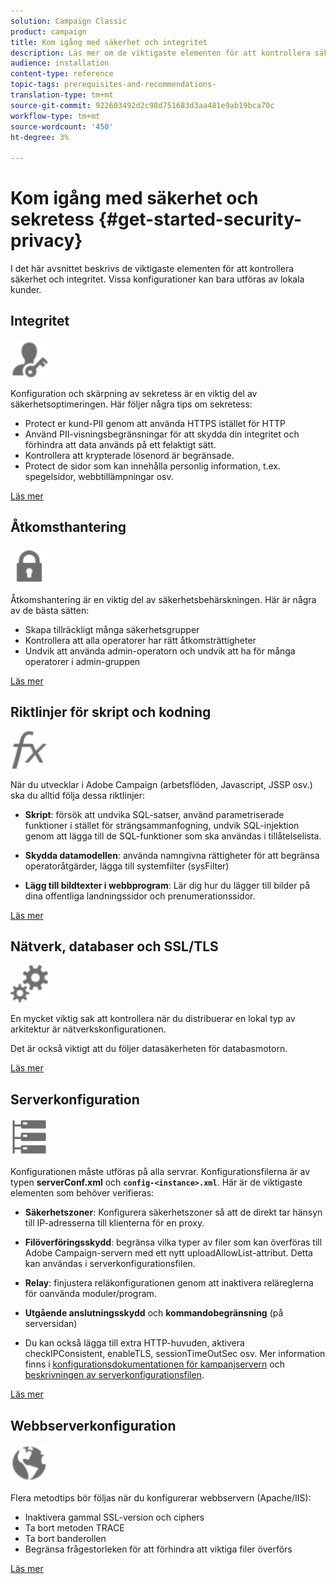 ```yaml
---
solution: Campaign Classic
product: campaign
title: Kom igång med säkerhet och integritet
description: Läs mer om de viktigaste elementen för att kontrollera säkerhet och integritet.
audience: installation
content-type: reference
topic-tags: prerequisites-and-recommendations-
translation-type: tm+mt
source-git-commit: 922603492d2c98d751683d3aa481e9ab19bca70c
workflow-type: tm+mt
source-wordcount: '450'
ht-degree: 3%

---
```



# Kom igång med säkerhet och sekretess {#get-started-security-privacy}

I det här avsnittet beskrivs de viktigaste elementen för att kontrollera säkerhet och integritet. Vissa konfigurationer kan bara utföras av lokala kunder.

## Integritet

<img src="assets/do-not-localize/icon_privacy.svg" width="60px">

Konfiguration och skärpning av sekretess är en viktig del av säkerhetsoptimeringen. Här följer några tips om sekretess:

* Protect er kund-PII genom att använda HTTPS istället för HTTP
* Använd PII-visningsbegränsningar för att skydda din integritet och förhindra att data används på ett felaktigt sätt.
* Kontrollera att krypterade lösenord är begränsade.
* Protect de sidor som kan innehålla personlig information, t.ex. spegelsidor, webbtillämpningar osv.

[Läs mer](../../installation/using/privacy.md)

## Åtkomsthantering

<img src="assets/do-not-localize/icon_access.svg" width="60px">

Åtkomshantering är en viktig del av säkerhetsbehärskningen. Här är några av de bästa sätten:

* Skapa tillräckligt många säkerhetsgrupper
* Kontrollera att alla operatorer har rätt åtkomsträttigheter
* Undvik att använda admin-operatorn och undvik att ha för många operatorer i admin-gruppen

[Läs mer](../../installation/using/access-management.md)

## Riktlinjer för skript och kodning

<img src="assets/do-not-localize/icon_scripting.svg" width="60px">

När du utvecklar i Adobe Campaign (arbetsflöden, Javascript, JSSP osv.) ska du alltid följa dessa riktlinjer:

* **Skript**: försök att undvika SQL-satser, använd parametriserade funktioner i stället för strängsammanfogning, undvik SQL-injektion genom att lägga till de SQL-funktioner som ska användas i tillåtelselista.

* **Skydda datamodellen**: använda namngivna rättigheter för att begränsa operatoråtgärder, lägga till systemfilter (sysFilter)

* **Lägg till bildtexter i webbprogram**: Lär dig hur du lägger till bilder på dina offentliga landningssidor och prenumerationssidor.

[Läs mer](../../installation/using/scripting-coding-guidelines.md)

## Nätverk, databaser och SSL/TLS

<img src="assets/do-not-localize/icon_network.svg" width="60px">

En mycket viktig sak att kontrollera när du distribuerar en lokal typ av arkitektur är nätverkskonfigurationen.

Det är också viktigt att du följer datasäkerheten för databasmotorn.

[Läs mer](../../installation/using/network-database.md)

## Serverkonfiguration

<img src="assets/do-not-localize/icon_server.svg" width="60px">

Konfigurationen måste utföras på alla servrar. Konfigurationsfilerna är av typen **serverConf.xml** och **`config-<instance>.xml`**. Här är de viktigaste elementen som behöver verifieras:

* **Säkerhetszoner**: Konfigurera säkerhetszoner så att de direkt tar hänsyn till IP-adresserna till klienterna för en proxy.

* **Filöverföringsskydd**: begränsa vilka typer av filer som kan överföras till Adobe Campaign-servern med ett nytt uploadAllowList-attribut. Detta kan användas i serverkonfigurationsfilen.

* **Relay**: finjustera reläkonfigurationen genom att inaktivera reläreglerna för oanvända moduler/program.

* **Utgående anslutningsskydd** och  **kommandobegränsning**  (på serversidan)

* Du kan också lägga till extra HTTP-huvuden, aktivera checkIPConsistent, enableTLS, sessionTimeOutSec osv. Mer information finns i [konfigurationsdokumentationen för kampanjservern](../../installation/using/configuring-campaign-server.md) och [beskrivningen av serverkonfigurationsfilen](../../installation/using/the-server-configuration-file.md).

[Läs mer](../../installation/using/server-configuration.md)

## Webbserverkonfiguration

<img src="assets/do-not-localize/icon_web.svg" width="60px">

Flera metodtips bör följas när du konfigurerar webbservern (Apache/IIS):

* Inaktivera gammal SSL-version och ciphers
* Ta bort metoden TRACE
* Ta bort banderollen
* Begränsa frågestorleken för att förhindra att viktiga filer överförs

[Läs mer](../../installation/using/web-server-configuration.md)
